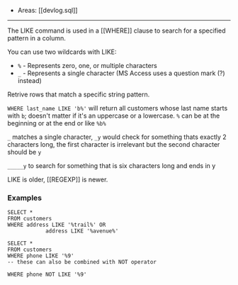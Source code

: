 
- Areas: [[devlog.sql]]

---

The LIKE command is used in a [[WHERE]] clause to search for a specified pattern in a column.

You can use two wildcards with LIKE:

- `%` - Represents zero, one, or multiple characters
- `_` - Represents a single character (MS Access uses a question mark (?) instead)

Retrive rows that match a specific string pattern.

`WHERE last_name LIKE 'b%'` will return all customers whose last name starts with `b`; doesn't matter if it's an uppercase or a lowercase. `%` can be at the beginning or at the end or like `%b%`

`_` matches a single character, `_y` would check for something thats exactly 2 characters long, the first character is irrelevant but the second character should be `y`

`_____y` to search for something that is six characters long and ends in y

LIKE is older, [[REGEXP]] is newer.

### Examples

    SELECT *
    FROM customers
    WHERE address LIKE '%trail%' OR
                address LIKE '%avenue%'

    SELECT *
    FROM customers
    WHERE phone LIKE '%9'
    -- these can also be combined with NOT operator

    WHERE phone NOT LIKE '%9'
